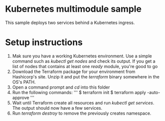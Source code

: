 # Kubernetes multimodule sample

This sample deploys two services behind a Kubernetes ingress.

# Setup instructions

1. Mak sure you have a working Kubernetes environment. Use a simple command such as _kubectl get nodes_ and check its output.
   If you get a list of nodes that contains at least one _ready_ module, you're good to go
2. Download the Terraform package for your environment from Hashicorp's site. Unzip it and put the _terraform_ binary somewhere
   in the OS's PATH.
3. Open a command prompt and _cd_ into this folder
4. Run the following commands:
'''
  $ terraform init
  $ terraform apply -auto-approve
'''
5. Wait until Terraform create all resources and run _kubectl get services_. The output should now have a few services.
6. Run _terraform destroy_ to remove the previously creates namespace.



